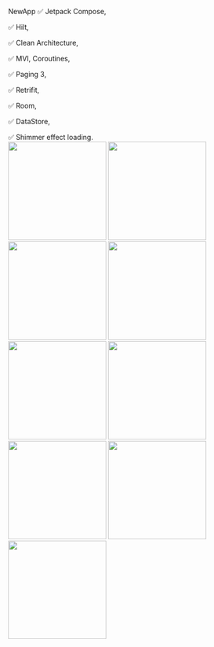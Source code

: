  N e w A p p 
✅ Jetpack Compose,  

✅ Hilt,  

✅ Clean Architecture,  

✅ MVI, Coroutines,   

✅ Paging 3,  

✅ Retrifit,  

✅ Room,  

✅ DataStore,  

✅ Shimmer effect loading.  
<img src="https://github.com/MelnikovAleksandr/News_App/assets/83123472/e7dd0aeb-35f5-4f8b-b2b8-7867a89da254.png" width="200"> 
<img src="https://github.com/MelnikovAleksandr/News_App/assets/83123472/4766863a-b11b-4d58-9d6e-6cf7e4d771da.png" width="200"> 
<img src="https://github.com/MelnikovAleksandr/News_App/assets/83123472/7eda51e3-a41e-4e72-b2bf-3c9d55c6f21f.png" width="200"> 
<img src="https://github.com/MelnikovAleksandr/News_App/assets/83123472/b45c2529-7ac5-4d19-bc9b-e139051536cb.png" width="200"> 
<img src="https://github.com/MelnikovAleksandr/News_App/assets/83123472/02d35485-9592-4bce-8452-2b21e04e4270.png" width="200"> 
<img src="https://github.com/MelnikovAleksandr/News_App/assets/83123472/2b9fab46-a31d-4cfd-a53c-3fbd709920ce.png" width="200"> 
<img src="https://github.com/MelnikovAleksandr/News_App/assets/83123472/85b2de62-ddd6-41ba-9f65-4cc5879223c7.png" width="200"> 
<img src="https://github.com/MelnikovAleksandr/News_App/assets/83123472/8bd638c5-3ac7-4991-9d1c-ede8cfa4249c.png" width="200"> 
<img src="https://github.com/MelnikovAleksandr/News_App/assets/83123472/c85ec488-a98e-453b-be55-5f10865c7f9d.png" width="200"> 
 
 
